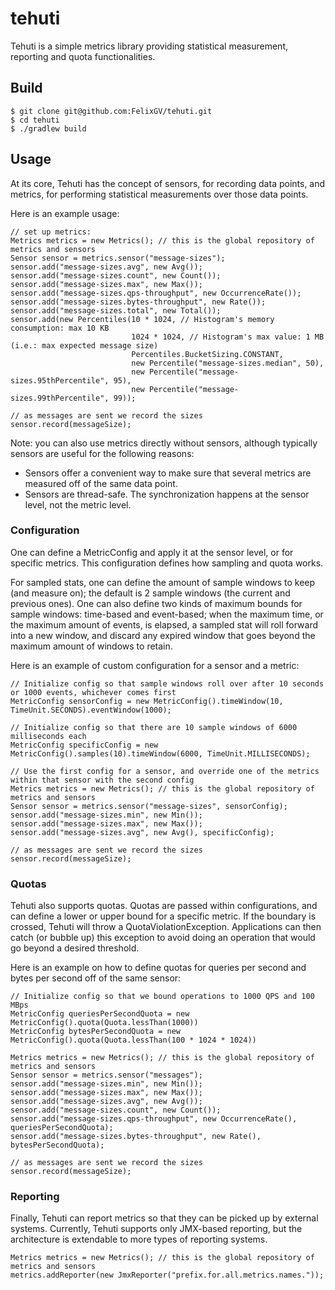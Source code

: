 # tehuti

Tehuti is a simple metrics library providing statistical measurement, reporting and quota functionalities.

## Build

    $ git clone git@github.com:FelixGV/tehuti.git
    $ cd tehuti
    $ ./gradlew build

## Usage

At its core, Tehuti has the concept of sensors, for recording data points, and metrics, for performing statistical measurements over those data points.

Here is an example usage:

    // set up metrics:
    Metrics metrics = new Metrics(); // this is the global repository of metrics and sensors
    Sensor sensor = metrics.sensor("message-sizes");
    sensor.add("message-sizes.avg", new Avg());
    sensor.add("message-sizes.count", new Count());
    sensor.add("message-sizes.max", new Max());
    sensor.add("message-sizes.qps-throughput", new OccurrenceRate());
    sensor.add("message-sizes.bytes-throughput", new Rate());
    sensor.add("message-sizes.total", new Total());
    sensor.add(new Percentiles(10 * 1024, // Histogram's memory consumption: max 10 KB
                               1024 * 1024, // Histogram's max value: 1 MB (i.e.: max expected message size)
                               Percentiles.BucketSizing.CONSTANT,
                               new Percentile("message-sizes.median", 50),
                               new Percentile("message-sizes.95thPercentile", 95),
                               new Percentile("message-sizes.99thPercentile", 99));

    // as messages are sent we record the sizes
    sensor.record(messageSize);

Note: you can also use metrics directly without sensors, although typically sensors are useful for the following reasons:

* Sensors offer a convenient way to make sure that several metrics are measured off of the same data point.
* Sensors are thread-safe. The synchronization happens at the sensor level, not the metric level.

### Configuration

One can define a MetricConfig and apply it at the sensor level, or for specific metrics. This configuration defines how sampling and quota works.

For sampled stats, one can define the amount of sample windows to keep (and measure on); the default is 2 sample windows (the current and previous ones). One can also define two kinds of maximum bounds for sample windows: time-based and event-based; when the maximum time, or the maximum amount of events, is elapsed, a sampled stat will roll forward into a new window, and discard any expired window that goes beyond the maximum amount of windows to retain.

Here is an example of custom configuration for a sensor and a metric:

    // Initialize config so that sample windows roll over after 10 seconds or 1000 events, whichever comes first
    MetricConfig sensorConfig = new MetricConfig().timeWindow(10, TimeUnit.SECONDS).eventWindow(1000);
     
    // Initialize config so that there are 10 sample windows of 6000 milliseconds each
    MetricConfig specificConfig = new MetricConfig().samples(10).timeWindow(6000, TimeUnit.MILLISECONDS);
     
    // Use the first config for a sensor, and override one of the metrics within that sensor with the second config
    Metrics metrics = new Metrics(); // this is the global repository of metrics and sensors
    Sensor sensor = metrics.sensor("message-sizes", sensorConfig);
    sensor.add("message-sizes.min", new Min());
    sensor.add("message-sizes.max", new Max());
    sensor.add("message-sizes.avg", new Avg(), specificConfig);
     
    // as messages are sent we record the sizes
    sensor.record(messageSize);

### Quotas

Tehuti also supports quotas. Quotas are passed within configurations, and can define a lower or upper bound for a specific metric. If the boundary is crossed, Tehuti will throw a QuotaViolationException. Applications can then catch (or bubble up) this exception to avoid doing an operation that would go beyond a desired threshold.

Here is an example on how to define quotas for queries per second and bytes per second off of the same sensor:

    // Initialize config so that we bound operations to 1000 QPS and 100 MBps
    MetricConfig queriesPerSecondQuota = new MetricConfig().quota(Quota.lessThan(1000))
    MetricConfig bytesPerSecondQuota = new MetricConfig().quota(Quota.lessThan(100 * 1024 * 1024))
     
    Metrics metrics = new Metrics(); // this is the global repository of metrics and sensors
    Sensor sensor = metrics.sensor("messages");
    sensor.add("message-sizes.min", new Min());
    sensor.add("message-sizes.max", new Max());
    sensor.add("message-sizes.avg", new Avg());
    sensor.add("message-sizes.count", new Count());
    sensor.add("message-sizes.qps-throughput", new OccurrenceRate(), queriesPerSecondQuota);
    sensor.add("message-sizes.bytes-throughput", new Rate(), bytesPerSecondQuota);
     
    // as messages are sent we record the sizes
    sensor.record(messageSize);

### Reporting

Finally, Tehuti can report metrics so that they can be picked up by external systems. Currently, Tehuti supports only JMX-based reporting, but the architecture is extendable to more types of reporting systems.

    Metrics metrics = new Metrics(); // this is the global repository of metrics and sensors
    metrics.addReporter(new JmxReporter("prefix.for.all.metrics.names."));
